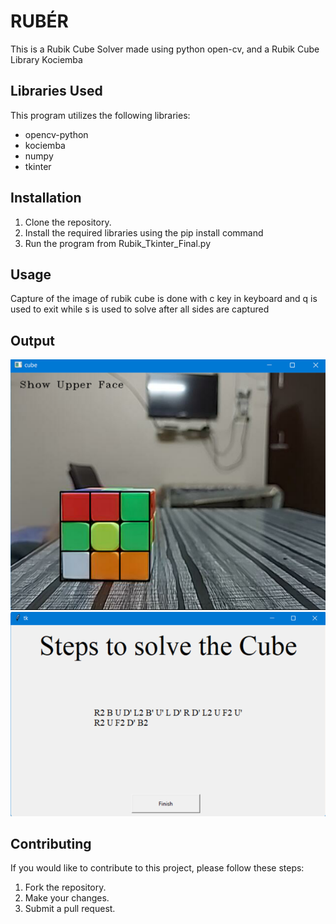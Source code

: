# RUBÉR

This is a Rubik Cube Solver made using python open-cv, and a Rubik Cube Library Kociemba

## Libraries Used

This program utilizes the following libraries:

- opencv-python
- kociemba
- numpy
- tkinter

## Installation

1. Clone the repository.
2. Install the required libraries using the pip install command
3. Run the program from Rubik_Tkinter_Final.py

## Usage

Capture of the image of rubik cube is done with c key in keyboard and q is used to exit while s is used to solve after all sides are captured

## Output

![](https://github.com/TheSansySasy/RUB-R/blob/main/assets/Screenshot%202023-05-06%20004406.png)
![](https://github.com/TheSansySasy/RUB-R/blob/main/assets/Screenshot%202023-05-06%20004429.png)

## Contributing

If you would like to contribute to this project, please follow these steps:

1. Fork the repository.
2. Make your changes.
3. Submit a pull request.
